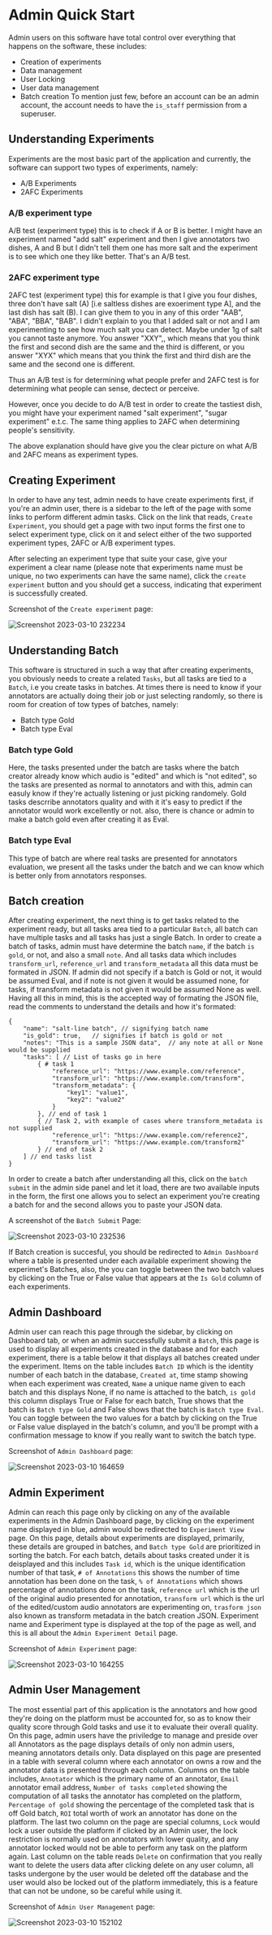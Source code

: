 # Admin Quick Start
Admin users on this software have total control over everything that happens on the software, these includes:
- Creation of experiments
- Data management
- User Locking
- User data management
- Batch creation
To mention just few, before an account can be an admin account, the account needs to have the `is_staff` permission from a superuser.

## Understanding Experiments

Experiments are the most basic part of the application and currently, the software can support two types of experiments, namely:
- A/B Experiments
- 2AFC Experiments

### A/B experiment type
A/B test (experiment type) this is to check if A or B is better. I might have an experiment named "add salt" experiment and then I give annotators two dishes, A and B but I didn't tell them one has more salt and the experiment is to see which one they like better. That's an A/B test.

### 2AFC experiment type
2AFC test (experiment type) this for example is that I give you four dishes, three don't have salt (A) [i.e saltless dishes are exoeriment type A], and the last dish has salt (B). I can give them to you in any of this order "AAB", "ABA", "BBA", "BAB". I didn't explain to you that I added salt or not and I am experimenting to see how much salt you can detect. Maybe under 1g of salt you cannot taste anymore. You answer "XXY",, which means that you think the first and second dish are the same and the third is different, or you answer "XYX" which means that you think the first and third dish are the same and the second one is different.

Thus an A/B test is for determining what people prefer and 2AFC test is for determining what people can sense, dectect or perceive.

However, once you decide to do A/B test in order to create the tastiest dish, you might have your experiment named "salt experiment", "sugar experiment" e.t.c. The same thing applies to 2AFC when determining people's sensitivity.

The above explanation should have give you the clear picture on what A/B and 2AFC means as experiment types.

## Creating Experiment

In order to have any test, admin needs to have create experiments first, if you're an admin user, there is a sidebar to the left of the page with some links to perform different admin tasks.
Click on the link that reads, `Create Experiment`, you should get a page with two input forms the first one to select experiment type, click on it and select either of the two supported experiment types, 2AFC or A/B experiment types.

After selecting an experiment type that suite your case, give your experiment a clear name (please note that experiments name must be unique, no two experiments can have the same name), click the `create experiment` button and you should get a success, indicating that experiment is successfully created.

Screenshot of the `Create experiment` page:


![Screenshot 2023-03-10 232234](https://user-images.githubusercontent.com/68183305/224440437-5101eaa3-119c-4a04-a7fe-ace8f0490866.png)


## Understanding Batch
This software is structured in such a way that after creating experiments, you obviously needs to create a related `Tasks`, but all tasks are tied to a `Batch`, i.e you create tasks in batches.
At times there is need to know if your annotators are actually doing their job or just selecting randomly, so there is room for creation of tow types of batches, namely:
- Batch type Gold
- Batch type Eval

### Batch type Gold
Here, the tasks presented under the batch are tasks where the batch creator already know which audio is "edited" and which is "not edited", so the tasks are presented as normal to annotators and with this, admin can easuly know if they're actually listening or just picking randomely.
Gold tasks descrribe annotators quality and with it it's easy to predict if the annotator would work excellently or not. also, there is chance or admin to make a batch gold even after creating it as Eval.

### Batch type Eval
This type of batch are where real tasks are presented for annotators evaluation, we present all the tasks under the batch and we can know which is better only from annotators responses.

## Batch creation
After creating experiment, the next thing is to get tasks related to the experiment ready, but all tasks area tied to a particular `Batch`, all batch can have multiple tasks and all tasks has just a single Batch.
In order to create a batch of tasks, admin must have determine the batch `name`, if the batch `is gold`, or not, and also a small `note`. And all tasks data which includes `transform_url`, `reference_url` and `transform_metadata` all this data must be formated in JSON.
If admin did not specify if a batch is Gold or not, it would be assumed Eval, and if note is not given it would be assumed none, for tasks, if transform metadata is not given it would be assumed None as well.
Having all this in mind, this is the accepted way of formating the JSON file, read the comments to understand the details and how it's formated:

```
{
    "name": "salt-line batch", // signifying batch name
    "is_gold": true,   // signifies if batch is gold or not
    "notes": "This is a sample JSON data",  // any note at all or None would be supplied
    "tasks": [ // List of tasks go in here
        { # task 1
            "reference_url": "https://www.example.com/reference",
            "transform_url": "https://www.example.com/transform",
            "transform_metadata": {
                "key1": "value1",
                "key2": "value2"
            }
        }, // end of task 1
        { // Task 2, with example of cases where transform_metadata is not supplied
            "reference_url": "https://www.example.com/reference2",
            "transform_url": "https://www.example.com/transform2"
        } // end of task 2
    ] // end tasks list
}
```

In order to create a batch after understanding all this, click on the `batch submit` in the admin side panel and let it load, there are two available inputs in the form, the first one allows you to select an experiment you're creating a batch for and the second allows you to paste your JSON data.

A screenshot of the `Batch Submit` Page:

![Screenshot 2023-03-10 232536](https://user-images.githubusercontent.com/68183305/224440548-dd3b57b8-07ab-432a-a1bc-fad5306c2097.png)


If Batch creation is succesful, you should be redirected to `Admin Dashboard` where a table is presented under each available experiment showing the experimet's Batches, also, the you can toggle between the two batch values by clicking on the True or False value that appears at the `Is Gold` column of each experiments.


## Admin Dashboard

Admin user can reach this page through the sidebar, by clicking on Dashboard tab, or when an admin successfully submit a `Batch`, this page is used to display all experiments created in the database and for each experiment, there is a table below it that displays all batches created under the experiment.
Items on the table includes `Batch ID` which is the identity number of each batch in the database, `Created at`, time stamp showing when each experiment was created, `Name` a unique name given to each batch and this displays None, if no name is attached to the batch, `is gold` this column displays True or False for each batch, True shows that the batch is `Batch type Gold` and False shows that the batch is `Batch type Eval`.
You can toggle between the two values for a batch by clicking on the True or False value displayed in the batch's column, and you'll be prompt with a confirmation message to know if you really want to switch the batch type.

Screenshot of `Admin Dashboard` page:

![Screenshot 2023-03-10 164659](https://user-images.githubusercontent.com/68183305/224489418-ebd4b57e-f335-4949-9a97-f1ac0488878d.png)


## Admin Experiment

Admin can reach this page only by clicking on any of the available experiments in the Admin Dashboard page, by clicking on the experiment name displayed in blue, admin would be redirected to `Experiment View` page.
On this page, details about experiments are displayed, primarily, these details are grouped in batches, and `Batch type Gold` are prioritized in sorting the batch.
For each batch, details about tasks created under it is deisplayed and this includes `Task id`, which is the unique identification number of that task, `# of Annotations` this shows the number of time annotation has been done on the task, `% of Annotations` which shows percentage of annotations done on the task, `reference url` which is the url of the original audio presented for annotation, `transform url` which is the url of the edited/custom audio annotators are experimenting on, `trasform json` also known as transform metadata in the batch creation JSON.
Experiment name and Experiment type is displayed at the top of the page as well, and this is all about the `Admin Experiment Detail` page.

Screenshot of `Admin Experiment` page:

![Screenshot 2023-03-10 164255](https://user-images.githubusercontent.com/68183305/224489370-8a020c9d-c4be-4043-a4ff-e5e7e0dcb6cf.png)


## Admin User Management

The most essential part of this application is the annotators and how good they're doing on the platform must be accounted for, so as to know their quality score through Gold tasks and use it to evaluate their overall quality.
On this page, admin users have the priviledge to manage and preside over all Annotators as the page displays details of only non admin users, meaning annotators details only.
Data displayed on this page are presented in a table with several column where each annotator on owns a row and the annotator data is presented through each column.
Columns on the table includes, `Annotator` which is the primary name of an annotator, `Email` annotator email address, `Number of tasks completed` showing the computation of all tasks the annotator has completed on the platform, `Percentage of gold` showing the percentage of the completed task that is off Gold batch, `ROI` total worth of work an annotator has done on the platform.
The last two column on the page are special  columns, `Lock` would lock a user outside the platform if clicked by an Admin user, the lock restriction is normally used on annotators with lower quality, and any annotator locked would not be able to perform any task on the platform again.
Last column on the table reads `Delete` on confirmation that you really want to delete the users data after clicking delete on any user column, all tasks undergone by the user would be deleted off the database and the user would also be locked out of the platform immediately, this is a feature that can not be undone, so be careful while using it.

Screenshot of `Admin User Management` page:

![Screenshot 2023-03-10 152102](https://user-images.githubusercontent.com/68183305/224490459-d5e0e649-8588-48a0-ba78-acd70ed6cfea.png)
